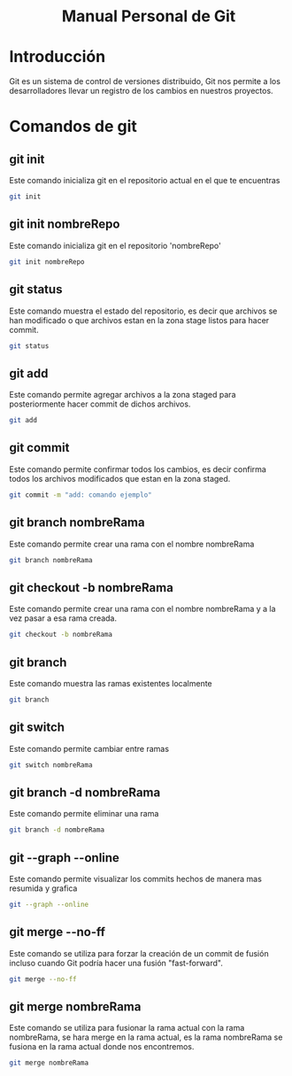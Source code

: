 <h1 style="text-align: center;">Manual Personal de Git</h1>

# Introducción
Git es un sistema de control de versiones distribuido, Git nos permite a los desarrolladores llevar un registro de los cambios en nuestros proyectos.
# Comandos de git
## git init
Este comando inicializa git en el repositorio actual en el que te encuentras
```bash
git init
```
## git init nombreRepo
Este comando inicializa git en el repositorio 'nombreRepo'
```bash
git init nombreRepo
```
## git status
Este comando muestra el estado del repositorio, es decir que archivos se han modificado o que archivos estan en la zona stage listos para hacer commit.
```bash
git status
```
## git add
Este comando permite agregar archivos a la zona staged para posteriormente hacer commit de dichos archivos.
```bash
git add
```
## git commit
Este comando permite confirmar todos los cambios, es decir confirma todos los archivos modificados que estan en la zona staged.
```bash
git commit -m "add: comando ejemplo"
```
## git branch nombreRama
Este comando permite crear una rama con el nombre nombreRama
```bash
git branch nombreRama
```
## git checkout -b nombreRama
Este comando permite crear una rama con el nombre nombreRama y a la vez pasar a esa rama creada.
```bash
git checkout -b nombreRama
```
## git branch
Este comando muestra las ramas existentes localmente
```bash
git branch 
```
## git switch
Este comando permite cambiar entre ramas
```bash
git switch nombreRama
```
## git branch -d nombreRama
Este comando permite eliminar una rama
```bash
git branch -d nombreRama
```
## git --graph --online
Este comando permite visualizar los commits hechos de manera mas resumida y grafica
```bash
git --graph --online
```
## git merge --no-ff
Este comando se utiliza para forzar la creación de un commit de fusión incluso cuando Git podría hacer una fusión "fast-forward".
```bash
git merge --no-ff
```
## git merge nombreRama
Este comando se utiliza para fusionar la rama actual con la rama nombreRama, se hara merge en la rama actual, es la rama nombreRama se fusiona en la rama actual donde nos encontremos.
```bash
git merge nombreRama
```


